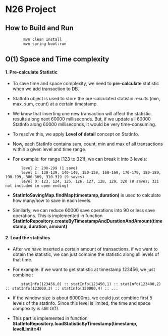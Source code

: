 # N26 Project

## How to Build and Run
```
        mvn clean install
        mvn spring-boot:run
```

## O(1) Space and Time complexity

#### 1. Pre-calculate Statistic

- To save time and space complexity, we need to **pre-calculate** statistic when we add transaction to DB.
- StatInfo object is used to store the pre-calculated statistic results (min, max, sum, count) at a certain timestamp.
- We know that inserting one new transaction will affect the statistic results along next 60000 milliseconds. But, if we update all 60000 StatInfo along 60000 milliseconds, it would be very time-consuming.
- To resolve this, we apply **Level of detail** concept on StatInfo.
- Now, each StatInfo contains sum, count, min and max of all transactions within a given level and time range.

- For example: for range [123 to 321), we can break it into 3 levels:
```
       level 2: 200-299 (1 save)
       level 1: 130-139, 140-149, 150-159, 160-169, 170-179, 180-189, 190-199, 300-309, 310-319 (9 saves)
       level 0: 123, 124, 125, 126, 127, 128, 129, 320 (8 saves; 321 not included in open ending)
```
- **StatInfoSavingMap.findMap(timestamp,duration)** is used to calculate how many/how to save in each levels.

- Similarly, we can reduce 60000 save operations into 90 or less save operations. This is implemented in function **StatInfoRepository.createByTimestampAndDurationAndAmount(timestamp, duration, amount)**

#### 2. Load the statistics
- After we have inserted a certain amount of transactions, if we want to obtain the statistic, we can just combine the statistic along all levels of that time.

- For example: if we want to get statistic at timestamp 123456, we just combine :
```
       statInfo(123456,0) :: statInfo(123450,1) :: statInfo(123400,2) :: statInfo(123000,3) :: statInfo(120000,4) :: ...
```
- If the window size is about 60000ms, we could just combine first 5 levels of the statInfo. Since this level is limited, the time and space complexity is still O(1).
   
- This part is implemented in function **StatInfoRepository.loadStatisticByTimestamp(timestamp, levelLimit=4)**


